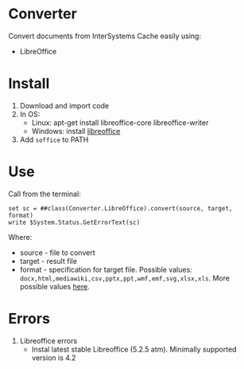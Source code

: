 # Converter
Convert documents from InterSystems Cache easily using:

 - LibreOffice

# Install

1. Download and import code
2. In OS:
   - Linux: apt-get install libreoffice-core libreoffice-writer
   - Windows: install [libreoffice](https://www.libreoffice.org/download/libreoffice-fresh/)
3. Add `soffice` to PATH

# Use

Call from the terminal: 

```
set sc = ##class(Converter.LibreOffice).convert(source, target, format)
write $System.Status.GetErrorText(sc)
```

Where:
- source - file to convert
- target - result file
- format - specification for target file. Possible values: `docx,html,mediawiki,csv,pptx,ppt,wmf,emf,svg,xlsx,xls`. More possible values [here](wiki.openoffice.org/wiki/Framework/Article/Filter/FilterList_OOo_3_0).

# Errors

1. Libreoffice errors
   - Instal latest stable Libreoffice (5.2.5 atm). Minimally supported version is 4.2
